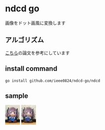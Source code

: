 # ndcd go
画像をドット画風に変換します

## アルゴリズム
[こちら](https://www.jstage.jst.go.jp/article/itej/74/3/74_597/_pdf)の論文を参考にしています


## install command

```
go install github.com/ieee0824/ndcd-go/ndcd
```

## sample
<img height="64px" src=".github/before.jpg">
<img height="64px" src=".github/after.jpg">